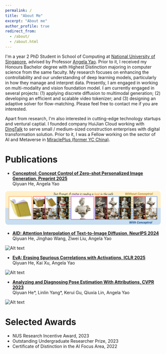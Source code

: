 ```yaml
---
permalink: /
title: "About Me"
excerpt: "About me"
author_profile: true
redirect_from: 
  - /about/
  - /about.html
---
```


 I'm a year 2 PhD Student in School of Computing at [National University of Singapore](https://nus.edu.sg/), advised by Professor [Angela Yao](https://www.comp.nus.edu.sg/~ayao/). Prior to it, I received my Honours Bachelor degree with Highest Distinction majoring in computer science from the same faculty. My research focuses on enhancing the controllability and our understanding of deep learning models, particularly in how they manage and interpret data. Presently, I am engaged in working on multi-modality and vision foundation model. I am currently engaged in several projects: (1) applying discrete diffusion to multimodal generation; (2) developing an efficient and scalable video tokenizer; and (3) designing an adaptive solver for flow-matching. Please feel free to contact me if you are interested.

Apart from research, I'm also interested in cutting-edge technology startups and ventural captial. I founded company HuiJian Cloud working with [DingTalk](https://www.dingtalk.com/en) to serve small / medium-sized construction enterprises with digital transformation solution. Prior to it, I was a Fellow working on the sector of AI and Metaverse in [MiraclePlus (former YC China)](https://www.miracleplus.com/en/).

Publications
======
- [**Conceptrol: Concept Control of Zero-shot Personalized Image Generation, Preprint 2025**](https://arxiv.org/abs/2503.06568)  
  Qiyuan He, Angela Yao

![Alt text](images/publication/conceptrol.png)


- [**AID: Attention Interpolation of Text-to-Image Diffusion, NeurIPS 2024**](https://qy-h00.github.io/attention-interpolation-diffusion/)  
  Qiyuan He, Jinghao Wang, Ziwei Liu, Angela Yao

![Alt text](images/publication/paid.png)

- [**EvA: Erasing Spurious Correlations with Activations, ICLR 2025**](https://openreview.net/forum?id=zKvrOOBouT&referrer=%5Bthe%20profile%20of%20Qiyuan%20He%5D(%2Fprofile%3Fid%3D~Qiyuan_He2))  
  Qiyuan He, Kai Xu, Angela Yao

![Alt text](images/publication/eva.png)

- [**Analyzing and Diagnosing Pose Estimation With Attributions, CVPR 2023**](https://openaccess.thecvf.com/content/CVPR2023/papers/He_Analyzing_and_Diagnosing_Pose_Estimation_With_Attributions_CVPR_2023_paper.pdf)  
  Qiyuan He*, Linlin Yang*, Kerui Gu, Qiuxia Lin, Angela Yao

![Alt text](images/publication/poseig.png)

<!-- Experiences
======
- SmartNail  
Chief Executive Officer, July 2021 - Present
- National University of Singapore ([CVML@NUS](https://cvml.comp.nus.edu.sg/))  
Undergrad Research Assistant, July 2020 – April 2021
- [MiraclePlus]((https://www.miracleplus.com/en/)) (former [Y Combinator](https://www.ycombinator.com/) China)  
Fellow (AI and Metaverse), April 2020 - July 2020 -->

Selected Awards
======
- NUS Research Incentive Award, 2023
- Outstanding Undergraduate Researcher Prize, 2023
- Certificate of Distinction in the AI Focus Area, 2022
